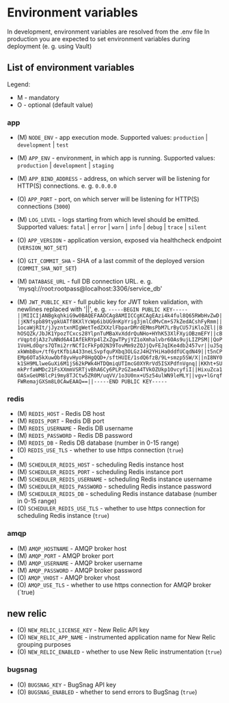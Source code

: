 # Environment variables

In development, environment variables are resolved from the .env file
In production you are expected to set environment variables during deployment (e. g. using Vault)

## List of environment variables

Legend:

- M - mandatory
- O - optional (default value)

### app

- (M) `NODE_ENV` - app execution mode. Supported values: `production` | `development` | `test`
- (M) `APP_ENV` - environment, in which app is running. Supported values: `production` | `development` | `staging`
- (M) `APP_BIND_ADDRESS` - address, on which server will be listening for HTTP(S) connections. e. g. `0.0.0.0`
- (O) `APP_PORT` - port, on which server will be listening for HTTP(S) connections (`3000`)
- (M) `LOG_LEVEL` - logs starting from which level should be emitted. Supported values: `fatal` | `error` | `warn` | `info` | `debug` | `trace` | `silent`
- (O) `APP_VERSION` - application version, exposed via healthcheck endpoint (`VERSION_NOT_SET`)
- (O) `GIT_COMMIT_SHA` - SHA of a last commit of the deployed version (`COMMIT_SHA_NOT_SET`)

- (M) `DATABASE_URL` - full DB connection URL. e. g. 'mysql://root:rootpass@localhost:3306/service_db'
- (M) `JWT_PUBLIC_KEY` - full public key for JWT token validation, with newlines replaced with '||', e. g. `-----BEGIN PUBLIC KEY-----||MIICIjANBgkqhkiG9w0BAQEFAAOCAg8AMIICCgKCAgEAzi4k4ful8Q65RWbHvZwD||jKNfspb89typkUATf8KXlYcWp6ibUG9nKpYrig3jmlCdMvCm+S7kZedACshFyRmm||1ocaWjRIt/jJyzntxnMIgWetTedZXXzlFbparDMrdEMmsPbM7LrByCU57iKloZEl||BhOSQZk/JbJK1YpozTCxcs28YlpnTuMBaXvXddrQuNHo+HYhK53XlFXyiOBzmEFY||cBrVqptdjA3z7uNNd6A4IAfEkRYp4lZxZgwTPyjYZ1oXmhalvbr6OAs9ujLIZPSM||QoP1VoHLdOqrs7QTmi2rrNCfIcFkFp02N39TovMm9zZQJjQvFEJqIKe4db2457vr||uJ5qxkWmbBu+/tf6ytKfbiA433neLSvpfquPXbq3OLGzJ4H2YHiHa0ddfUCqdN49||t5nCPEMp6OTa5kXuwObf8yvHyoP8HgQQD+/sftHUIE/1sdQ6fzB/9L+smzp5SW/X||nI8NY0k1SH9MLlweGuXi6M1jS62kPWk4HTDQmiqUTImcG0XYRrVd5ISXPdfnVgnq||KKht+SUmkPrfaWMDc21FsXXmmVSRTjvBhA6Cy6PLPzGZaeA4TVkOZUkp1OvcyfiI||HixuZca1OASxGeUM8lcPi9my8TJCtw5ZR0M/uqVV/1o3U0nx+U5z54ulWN9leMLY||vgv+lGrqfFWRemajGXSm8L0CAwEAAQ==||-----END PUBLIC KEY-----`

### redis

- (M) `REDIS_HOST` - Redis DB host
- (M) `REDIS_PORT` - Redis DB port
- (M) `REDIS_USERNAME` - Redis DB username
- (M) `REDIS_PASSWORD` - Redis DB password
- (M) `REDIS_DB` - Redis DB database (number in 0-15 range)
- (O) `REDIS_USE_TLS` - whether to use https connection (`true`)
-
- (M) `SCHEDULER_REDIS_HOST` - scheduling Redis instance host
- (M) `SCHEDULER_REDIS_PORT` - scheduling Redis instance port
- (M) `SCHEDULER_REDIS_USERNAME` - scheduling Redis instance username
- (M) `SCHEDULER_REDIS_PASSWORD` - scheduling Redis instance password
- (M) `SCHEDULER_REDIS_DB` - scheduling Redis instance database (number in 0-15 range)
- (O) `SCHEDULER_REDIS_USE_TLS` - whether to use https connection for scheduling Redis instance (`true`)

### amqp

- (M) `AMQP_HOSTNAME` - AMQP broker host
- (M) `AMQP_PORT` - AMQP broker port
- (M) `AMQP_USERNAME` - AMQP broker username
- (M) `AMQP_PASSWORD` - AMQP broker password
- (O) `AMQP_VHOST` - AMQP broker vhost
- (O) `AMQP_USE_TLS` - whether to use https connection for AMQP broker (`true)

## new relic

- (O) `NEW_RELIC_LICENSE_KEY` - New Relic API key
- (O) `NEW_RELIC_APP_NAME` - instrumented application name for New Relic grouping purposes
- (O) `NEW_RELIC_ENABLED` - whether to use New Relic instrumentation (`true`)

### bugsnag

- (O) `BUGSNAG_KEY` - BugSnag API key
- (O) `BUGSNAG_ENABLED` - whether to send errors to BugSnag (`true`)
